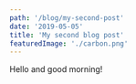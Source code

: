 ```yaml
---
path: '/blog/my-second-post'
date: '2019-05-05'
title: 'My second blog post'
featuredImage: './carbon.png'
---
```


Hello and good morning!
